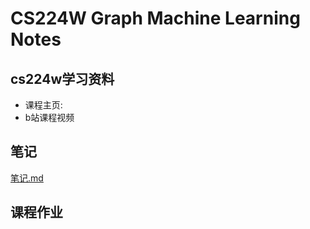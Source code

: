 # CS224W Graph Machine Learning Notes

## cs224w学习资料

+ 课程主页:
+ b站课程视频


## 笔记

[笔记.md](./笔记.md)


## 课程作业


